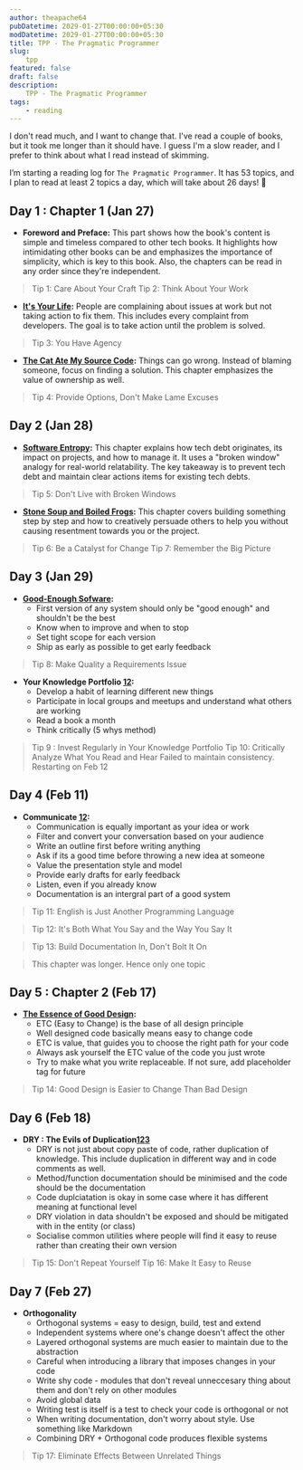 ```yaml
---
author: theapache64
pubDatetime: 2029-01-27T00:00:00+05:30
modDatetime: 2029-01-27T00:00:00+05:30
title: TPP - The Pragmatic Programmer
slug: 
    tpp
featured: false
draft: false
description: 
    TPP - The Pragmatic Programmer
tags:
    - reading
---
```


I don't read much, and I want to change that. I've read a couple of books, but it took me longer than it should have. I guess I'm a slow reader, and I prefer to think about what I read instead of skimming.

I’m starting a reading log for `The Pragmatic Programmer`. It has 53 topics, and I plan to read at least 2 topics a day, which will take about 26 days! 🥴

## Day 1 : Chapter 1 (Jan 27)
- **Foreword and Preface:** This part shows how the book's content is simple and timeless compared to other tech books. It highlights how intimidating other books can be and emphasizes the importance of simplicity, which is key to this book. Also, the chapters can be read in any order since they're independent.

> Tip 1: Care About Your Craft
> Tip 2: Think About Your Work

- **[It's Your Life](https://x.com/TlogOfTheDay/status/1884345281199890680):** People are complaining about issues at work but not taking action to fix them. This includes every complaint from developers. The goal is to take action until the problem is solved.
> Tip 3: You Have Agency

- **[The Cat Ate My Source Code](https://x.com/TlogOfTheDay/status/1884697560687784340):** Things can go wrong. Instead of blaming someone, focus on finding a solution. This chapter emphasizes the value of ownership as well.

> Tip 4: Provide Options, Don't Make Lame Excuses

## Day 2 (Jan 28)
- **[Software Entropy](https://x.com/TlogOfTheDay/status/1889408618279346401):** This chapter explains how tech debt originates, its impact on projects, and how to manage it. It uses a "broken window" analogy for real-world relatability. The key takeaway is to prevent tech debt and maintain clear actions items for existing tech debts.

> Tip 5: Don't Live with Broken Windows

- **[Stone Soup and Boiled Frogs](https://x.com/TlogOfTheDay/status/1891191104139083849):**  This chapter covers building something step by step and how to creatively persuade others to help you without causing resentment towards you or the project. 

> Tip 6: Be a Catalyst for Change
> Tip 7: Remember the Big Picture 


## Day 3 (Jan 29)
- **[Good-Enough Sofware](https://x.com/TlogOfTheDay/status/1891194941814026366):** 
    - First version of any system should only be "good enough" and shouldn't be the best
    - Know when to improve and when to stop
    - Set tight scope for each version
    - Ship as early as possible to get early feedback

> Tip 8: Make Quality a Requirements Issue

- **Your Knowledge Portfolio [1](https://x.com/TlogOfTheDay/status/1891393142823477465)[2](https://x.com/TlogOfTheDay/status/1891499846236008846):**
    - Develop a habit of learning different new things
    - Participate in local groups and meetups and understand what others are working
    - Read a book a month
    - Think critically (5 whys method)

> Tip 9 : Invest Regularly in Your Knowledge Portfolio
> Tip 10: Critically Analyze What You Read and Hear
> Failed to maintain consistency. Restarting on Feb 12


## Day 4 (Feb 11)
- **Communicate [1](https://x.com/TlogOfTheDay/status/1891760564432498910)[2](https://x.com/TlogOfTheDay/status/1891867015729774684):** 
    - Communication is equally important as your idea or work
    - Filter and convert your conversation based on your audience
    - Write an outline first before writing anything
    - Ask if its a good time before throwing a new idea at someone
    - Value the presentation style and model
    - Provide early drafts for early feedback
    - Listen, even if you already know 
    - Documentation is an intergral part of a good system

> Tip 11: English is Just Another Programming Language

> Tip 12: It's Both What You Say and the Way You Say It

> Tip 13: Build Documentation In, Don't Bolt It On

> This chapter was longer. Hence only one topic

## Day 5 : Chapter 2 (Feb 17)
- **[The Essence of Good Design](https://x.com/TlogOfTheDay/status/1892046451204579542):**
    - ETC (Easy to Change) is the base of all design principle
    - Well designed code basically means easy to change code
    - ETC is value, that guides you to choose the right path for your code
    - Always ask yourself the ETC value of the code you just wrote
    - Try to make what you write replaceable. If not sure, add placeholder tag for future

> Tip 14: Good Design is Easier to Change Than Bad Design 

## Day 6 (Feb 18)

- **DRY : The Evils of Duplication[1](https://x.com/TlogOfTheDay/status/1892404809141252222)[2](https://x.com/TlogOfTheDay/status/1894594991441207634)[3](https://x.com/TlogOfTheDay/status/1894958385113768013)**
    - DRY is not just about copy paste of code, rather duplication of knowledge. This include duplication in different way and in code comments as well.
    - Method/function documentation should be minimised and the code should be the documentation
    - Code duplciatation is okay in some case where it has different meaning at functional level
    - DRY violation in data shouldn't be exposed and should be mitigated with in the entity (or class)
    - Socialise common utilities where people will find it easy to reuse rather than creating their own version

> Tip 15: Don't Repeat Yourself
> Tip 16: Make It Easy to Reuse


## Day 7 (Feb 27)
- **Orthogonality**
    - Orthogonal systems = easy to design, build, test and extend
    - Independent systems where one's change doesn't affect the other 
    - Layered orthogonal systems are much easier to maintain due to the abstraction
    - Careful when introducing a library that imposes changes in your code
    - Write shy code - modules that don't reveal unneccesary thing about them and don't rely on other modules
    - Avoid global data
    - Writing test is itself is a test to check your code is orthogonal or not
    - When writing documentation, don't worry about style. Use something like Markdown
    - Combining DRY + Orthogonal code produces flexible systems 

> Tip 17: Eliminate Effects Between Unrelated Things
